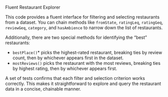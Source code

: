 Fluent Restaurant Explorer 

This code provides a fluent interface for filtering and selecting restaurants from a dataset. You can chain methods like `fromState`, `ratingLeq`, `ratingGeq`, `reviewGeq`, `category`, and `hasAmbience` to narrow down the list of restaurants.  

Additionally, there are two special methods for identifying the “best” restaurants:  
- `bestPlace()`* picks the highest-rated restaurant, breaking ties by review count, then by whichever appears first in the dataset.  
- `mostReviews()` picks the restaurant with the most reviews, breaking ties by highest rating, then by whichever appears first.  

A set of tests confirms that each filter and selection criterion works correctly. This makes it straightforward to explore and query the restaurant data in a concise, chainable manner.
